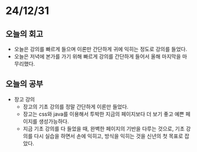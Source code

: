 # 24/12/31

## 오늘의 회고
  - 오늘은 강의를 빠르게 들으며 이론만 간단하게 귀에 익히는 정도로 강의를 들었다.
  - 오늘은 저녁에 본가를 가기 위해 빠르게 강의를 간단하게 들어서 올해 마지막을 마무리했다.

## 오늘의 공부
  - 장고 강의
    - 장고의 기초 강의를 정말 간단하게 이론만 들었다.
    - 장고는 css와 java를 이용해서 투박한 지금의 페이지보다 더 보기 좋고 예쁜 페이지를 생성가능하다.
    - 지금 기초 강의를 다 들었을 때, 완벽한 페이지의 기반을 다루는 것으로, 기초 강의를 다시 실습을 하면서 손에 익히고, 방식을 익히는 것을 신년의 첫 목표로 잡았다.